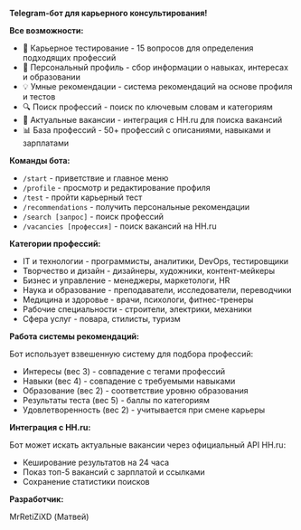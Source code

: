 **Telegram-бот для карьерного консультирования!**

**Все возможности:**

- 🧠 Карьерное тестирование - 15 вопросов для определения подходящих профессий
- 👤 Персональный профиль - сбор информации о навыках, интересах и образовании
- 💡 Умные рекомендации - система рекомендаций на основе профиля и тестов
- 🔍 Поиск профессий - поиск по ключевым словам и категориям
- 💼 Актуальные вакансии - интеграция с HH.ru для поиска вакансий
- 📊 База профессий - 50+ профессий с описаниями, навыками и зарплатами

**Команды бота:**

- `/start` - приветствие и главное меню
- `/profile` - просмотр и редактирование профиля
- `/test` - пройти карьерный тест
- `/recommendations` - получить персональные рекомендации
- `/search [запрос]` - поиск профессий
- `/vacancies [профессия]` - поиск вакансий на HH.ru

**Категории профессий:**

- IT и технологии - программисты, аналитики, DevOps, тестировщики
- Творчество и дизайн - дизайнеры, художники, контент-мейкеры
- Бизнес и управление - менеджеры, маркетологи, HR
- Наука и образование - преподаватели, исследователи, переводчики
- Медицина и здоровье - врачи, психологи, фитнес-тренеры
- Рабочие специальности - строители, электрики, механики
- Сфера услуг - повара, стилисты, туризм

**Работа системы рекомендаций:**

Бот использует взвешенную систему для подбора профессий:

- Интересы (вес 3) - совпадение с тегами профессий
- Навыки (вес 4) - совпадение с требуемыми навыками
- Образование (вес 2) - соответствие уровню образования
- Результаты теста (вес 5) - баллы по категориям
- Удовлетворенность (вес 2) - учитывается при смене карьеры

**Интеграция с HH.ru:**

Бот может искать актуальные вакансии через официальный API HH.ru:
- Кеширование результатов на 24 часа
- Показ топ-5 вакансий с зарплатой и ссылками
- Сохранение статистики поисков

**Разработчик:**

MrRetiZiXD (Матвей)
